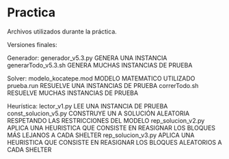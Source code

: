 # Practica
Archivos utilizados durante la práctica.

Versiones finales:

  Generador:  generador_v5.3.py         GENERA UNA INSTANCIA
              generarTodo_v5.3.sh       GENERA MUCHAS INSTANCIAS DE PRUEBA
              
  Solver:     modelo_kocatepe.mod       MODELO MATEMATICO UTILIZADO
              prueba.run                RESUELVE UNA INSTANCIAS DE PRUEBA
              correrTodo.sh             RESUELVE MUCHAS INSTANCIAS DE PRUEBA
              
  Heurística: lector_v1.py              LEE UNA INSTANCIA DE PRUEBA
              const_solucion_v5.py      CONSTRUYE UN A SOLUCIÓN ALEATORIA RESPETANDO LAS RESTRICCIONES DEL MODELO
              rep_solucion_v2.py        APLICA UNA HEURISTICA QUE CONSISTE EN REASIGNAR LOS BLOQUES MÁS LEJANOS A CADA SHELTER
              rep_solucion_v3.py        APLICA UNA HEURISTICA QUE CONSISTE EN REASIGNAR LOS BLOQUES ALEATORIOS A CADA SHELTER
  
